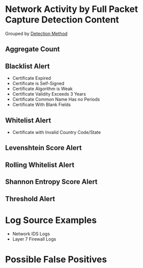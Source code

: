 # Network Activity by Full Packet Capture Detection Content


Grouped by [Detection Method](/Detection-Methods.md)


## Aggregate Count



## Blacklist Alert
- Certificate Expired
- Certificate is Self-Signed
- Certificate Algorithm is Weak
- Certificate Validity Exceeds 3 Years
- Certificate Common Name Has no Periods
- Certificate With Blank Fields


## Whitelist Alert
- Certificate with Invalid Country Code/State


## Levenshtein Score Alert


## Rolling Whitelist Alert


## Shannon Entropy Score Alert


## Threshold Alert


# Log Source Examples
- Network IDS Logs
- Layer 7 Firewall Logs


# Possible False Positives
